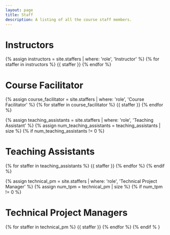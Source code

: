 ```yaml
---
layout: page
title: Staff
description: A listing of all the course staff members.
---
```


# Instructors

{% assign instructors = site.staffers | where: 'role', 'Instructor' %}
{% for staffer in instructors %}
{{ staffer }}
{% endfor %}

# Course Facilitator

{% assign course_facilitator = site.staffers | where: 'role', 'Course Facilitator' %}
{% for staffer in course_facilitator %}
{{ staffer }}
{% endfor %}

{% assign teaching_assistants = site.staffers | where: 'role', 'Teaching Assistant' %}
{% assign num_teaching_assistants = teaching_assistants | size %}
{% if num_teaching_assistants != 0 %}

# Teaching Assistants

{% for staffer in teaching_assistants %}
{{ staffer }}
{% endfor %}
{% endif %}

{% assign technical_pm = site.staffers | where: 'role', 'Technical Project Manager' %}
{% assign num_tpm = technical_pm | size %}
{% if num_tpm != 0 %}

# Technical Project Managers

{% for staffer in technical_pm %}
{{ staffer }}
{% endfor %}
{% endif % }
